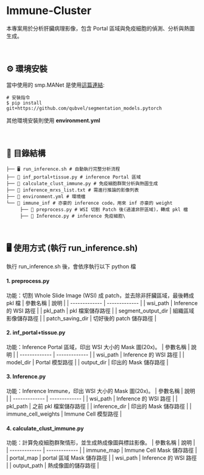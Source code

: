 # Immune-Cluster
本專案用於分析肝臟病理影像，包含 Portal 區域與免疫細胞的偵測、分析與熱圖生成。

</br>

## ⚙️ 環境安裝
當中使用的 smp.MANet 是使用[這篇連結](https://github.com/qubvel-org/segmentation_models.pytorch):  
```
# 安裝指令
$ pip install git+https://github.com/qubvel/segmentation_models.pytorch
```
其他環境安裝則使用 **environment.yml**

</br>

## 📂 目錄結構
```
├── 🖥️ run_inference.sh # 自動執行完整分析流程
├── 📄 inf_portal+tissue.py # inference Portal 區域
├── 📄 calculate_clust_immune.py # 免疫細胞群聚分析與熱圖生成
├── 📑 inference_mrxs_list.txt # 需進行推論的影像列表
├── 📑 environment.yml # 環境檔
└── 📂 immune_inf # 亦豪的 inference code，用來 inf 亦豪的 weight
     ├── 📄 preprocess.py # WSI 切割 Patch 後(過濾非肝區域)，轉成 pkl 檔
     ├── 📄 Inference.py # inference 免疫細胞\
```

</br>

## 🖥️ 使用方式 (執行 run_inference.sh)

執行 run_inference.sh 後，會依序執行以下 python 檔

#### 1. preprocess.py
功能：切割 Whole Slide Image (WSI) 成 patch，並去除非肝臟區域，最後轉成 pkl 檔
| 參數名稱  | 說明 |
| ------------- | ------------- |
| wsi_path  | Inference 的 WSI 路徑 |
| pkl_path  | pkl 檔案儲存路徑  |
| segment_output_dir  | 組織區域影像儲存路徑 |
| patch_saving_dir  | 切好後的 patch 儲存路徑  |

#### 2. inf_portal+tissue.py
功能：Inference Portal 區域，印出 WSI 大小的 Mask 圖(20x)。
| 參數名稱  | 說明 |
| ------------- | ------------- |
| wsi_path  | Inference 的 WSI 路徑 |
| model_dir  | Portal 模型路徑 |
| output_dir  | 印出的 Mask 儲存路徑 |


#### 3. Inference.py
功能：Inference Immune，印出 WSI 大小的 Mask 圖(20x)。
| 參數名稱  | 說明 |
| ------------- | ------------- |
| wsi_path  | Inference 的 WSI 路徑 |
| pkl_path  | 之前 pkl 檔案儲存路徑  |
| inference_dir | 印出的 Mask 儲存路徑 |
| immune_cell_weights  | Immune Cell 模型路徑 |


#### 4. calculate_clust_immune.py
功能：計算免疫細胞群聚情形，並生成熱成像圖與標註影像。
| 參數名稱  | 說明 |
| ------------- | ------------- |
| immune_map  | Immune Cell Mask 儲存路徑 |
| portal_map   | portal 區域 Mask 儲存路徑 |
| wsi_path   | Inference 的 WSI 路徑 |
| output_path   | 熱成像圖的儲存路徑 |
  
